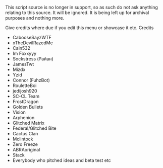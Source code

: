This script source is no longer in support, so as such do not ask anything relating to this source. It will be ignored.
It is being left up for archival purposes and nothing more.

Give credits where due if you edit this menu or showcase it etc.
Credits
* CabooseSayzWTF
* xTheDevilRazedMe
* Cain532
* Im Foxxyyy
* Sockstress (Райан)
* JamesTwt
* Mizdx
* Yzid
* Connor (FuhzBot)
* RouletteBoi
* jedijosh920
* SC-CL Team
* FrostDragon
* Golden Bullets
* Vision
* Arphenion
* Glitched Matrix
* Federal/Glitched Bite
* Cactus Clan
* Mclintock
* Zero Freeze
* ABRAoriginal
* Stack
* Everybody who pitched ideas and beta test etc
